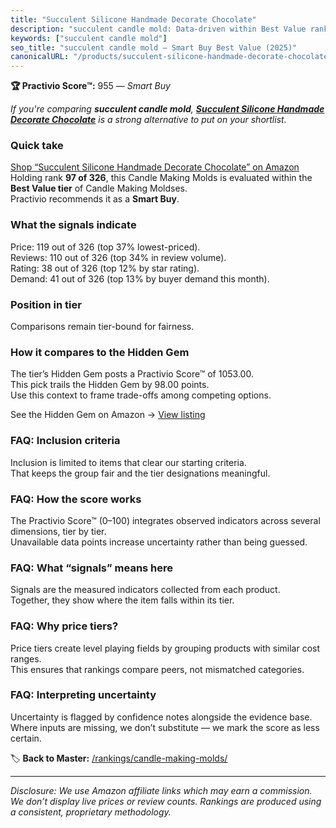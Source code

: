 ```yaml
---
title: "Succulent Silicone Handmade Decorate Chocolate"
description: "succulent candle mold: Data-driven within Best Value ranking using the Practivio Score™. Positioned by quality, value, demand, findability, momentum."
keywords: ["succulent candle mold"]
seo_title: "succulent candle mold — Smart Buy Best Value (2025)"
canonicalURL: "/products/succulent-silicone-handmade-decorate-chocolate-B0DRF7LFGJ/"
---
```


**🏆 Practivio Score™:** 955 — _Smart Buy_


*If you're comparing **succulent candle mold**, **[Succulent Silicone Handmade Decorate Chocolate](https://www.amazon.com/dp/B0DRF7LFGJ?tag=practivio-20)** is a strong alternative to put on your shortlist.*
### Quick take
[Shop “Succulent Silicone Handmade Decorate Chocolate” on Amazon](https://www.amazon.com/dp/B0DRF7LFGJ?tag=practivio-20)
Holding rank **97 of 326**, this Candle Making Molds is evaluated within the **Best Value tier** of Candle Making Moldses.  
Practivio recommends it as a **Smart Buy**.

### What the signals indicate
Price: 119 out of 326 (top 37% lowest-priced).  
Reviews: 110 out of 326 (top 34% in review volume).  
Rating: 38 out of 326 (top 12% by star rating).  
Demand: 41 out of 326 (top 13% by buyer demand this month).

### Position in tier
Comparisons remain tier-bound for fairness.

### How it compares to the Hidden Gem
The tier’s Hidden Gem posts a Practivio Score™ of 1053.00.  
This pick trails the Hidden Gem by 98.00 points.  
Use this context to frame trade-offs among competing options.  

See the Hidden Gem on Amazon → [View listing](https://www.amazon.com/dp/B07PM3XRXY?tag=practivio-20)

### FAQ: Inclusion criteria
Inclusion is limited to items that clear our starting criteria.  
That keeps the group fair and the tier designations meaningful.

### FAQ: How the score works
The Practivio Score™ (0–100) integrates observed indicators across several dimensions, tier by tier.  
Unavailable data points increase uncertainty rather than being guessed.

### FAQ: What “signals” means here
Signals are the measured indicators collected from each product.  
Together, they show where the item falls within its tier.

### FAQ: Why price tiers?
Price tiers create level playing fields by grouping products with similar cost ranges.  
This ensures that rankings compare peers, not mismatched categories.

### FAQ: Interpreting uncertainty
Uncertainty is flagged by confidence notes alongside the evidence base.  
Where inputs are missing, we don’t substitute — we mark the score as less certain.


🏷️ **Back to Master:** [/rankings/candle-making-molds/](/rankings/candle-making-molds/)

---
_Disclosure: We use Amazon affiliate links which may earn a commission. We don’t display live prices or review counts. Rankings are produced using a consistent, proprietary methodology._
